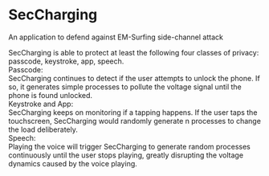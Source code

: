 # SecCharging
An application to defend against EM-Surfing side-channel attack

SecCharging is able to protect at least the following four classes of privacy: passcode, keystroke, app, speech.<br>
Passcode:<br> 
SecCharging continues to detect if the user attempts to unlock the phone. If so, it generates simple processes to pollute the voltage signal until the phone is found unlocked.<br>
Keystroke and App:<br> 
SecCharging keeps on monitoring if a tapping happens. If the user taps the touchscreen, SecCharging would randomly generate n processes to change the load deliberately.<br>
Speech:<br> 
Playing the voice will trigger SecCharging to generate random processes continuously until the user stops playing, greatly disrupting the voltage dynamics caused by the voice playing.
